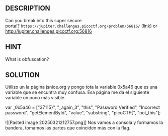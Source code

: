 
## DESCRIPTION

Can you break into this super secure portal? `https://jupiter.challenges.picoctf.org/problem/56816/` ([link](https://jupiter.challenges.picoctf.org/problem/56816/)) or http://jupiter.challenges.picoctf.org:56816

## HINT

What is obfuscation?

## SOLUTION

Utilizo un la página jsnice.org y pongo tota la variable 0x5a46 que es una variable que se encuntra muy confusa. Esa página me da el siguiente variable un poco más visible. 

var _0x5a46 = ["37115}", "_again_3", "this", "Password Verified", "Incorrect password", "getElementById", "value", "substring", "picoCTF{", "not_this"];

![[Pasted image 20250321212757.png]]
Nos vamos a consola y formamos la bandera, tomamos las partes que coinciden más con la flag. 